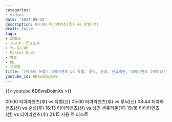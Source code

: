 ```yaml
---
categories:
- videos
date: '2024-09-15'
description: 00:00 티아라멘츠(후) vs 유벨(선)
draft: false
tags:
- 遊戯王
- マスターデュエル
- Yu-Gi-Oh
- Master Duel
- 마듀
- MD
- 유희왕
title: '[마스터 듀얼] 티아라멘츠 vs 유벨, 루닉, 순성, 센츄리온, 티아라멘츠 [레이팅]'
youtube_id: 6D8waDojmXs
---
```



{{< youtube 6D8waDojmXs >}}

00:00 티아라멘츠(후) vs 유벨(선)
05:00 티아라멘츠(후) vs 루닉(선)
08:44 티아라멘츠(선) vs 순성(후)
16:13 티아라멘츠(선) vs 상검 센츄리온(후)
19:18 티아라멘츠(선) vs 티아라멘츠(후)
21:15 사용 덱 리스트